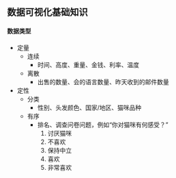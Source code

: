 ## 数据可视化基础知识
#### 数据类型
- 定量
   * 连续
       -  时间、高度、重量、金钱、利率、温度
   * 离散
      - 出售的数量、会的语言数量、昨天收到的邮件数量
- 定性
    * 分类
       - 性别、头发颜色、国家/地区、猫咪品种
    * 有序
       - 排名、调查问卷问题，例如“你对猫咪有何感受？”
            1. 讨厌猫咪
            2. 不喜欢
            3. 保持中立
            4. 喜欢
            5. 非常喜欢


